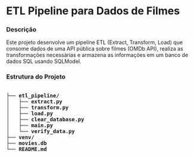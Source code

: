 <h1>ETL Pipeline para Dados de Filmes
<h3>Descrição</h3>
<p>Este projeto desenvolve um pipeline ETL (Extract, Transform, Load) que consome dados de uma API pública sobre filmes (OMDb API), realiza as transformações necessárias e armazena as informações em um banco de dados SQL usando SQLModel.<p>
<h3>Estrutura do Projeto
<pre><code>
├── etl_pipeline/
│   ├── extract.py
│   ├── transform.py
│   ├── load.py
│   ├── clear_database.py
│   ├── main.py
│   └── verify_data.py
├── venv/
├── movies.db
└── README.md
</code></pre>